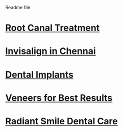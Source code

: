 Readme file

<h1><a href="https://kingscrown.dental/root-canal-treatment/">Root Canal Treatment</a></h1>
<h1><a href="https://kingscrown.dental/best-invisalign-for-best-results/">Invisalign in Chennai</a></h1>
<h1><a href="https://kingscrown.dental/dental-implants/">Dental Implants</a></h1>
<h1><a href="https://kingscrown.dental/the-art-of-veneers-transforming-smiles-with-precision-and-elegance-at-kings-crown-dentistry/">Veneers for Best Results</a></h1>
<h1><a href="https://kingscrown.dental/welcome-to-radiant-smile-dental-care/">Radiant Smile Dental Care</a></h1>
